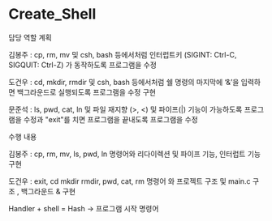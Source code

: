 # Create_Shell

담당 역할 계획

김봉주 : cp, rm, mv 및 csh, bash 등에서처럼 인터럽트키 (SIGINT: Ctrl-C, SIGQUIT: Ctrl-Z) 가 동작하도록 프로그램을 수정

도건우 : cd, mkdir, rmdir 및 csh, bash 등에서처럼 쉘 명령의 마지막에 ‘&’을 입력하면 백그라운드로 실행되도록 프로그램을 수정 구현

문준석 : ls, pwd, cat, ln 및 파일 재지향 (>, <) 및 파이프(|) 기능이 가능하도록 프로그램을 수정과 "exit"를 치면 프로그램을 끝내도록 프로그램을 수정

수행 내용

김봉주 : cp, rm, mv, ls, pwd, ln 명령어와 리다이렉션 및 파이프 기능, 인터럽트 기능 구현

도건우 : exit, cd mkdir rmdir, pwd, cat, rm 명령어 와 프로젝트 구조 및 main.c 구조 ,  백그라운드 & 구현


Handler + shell = Hash -> 프로그램 시작 명령어
